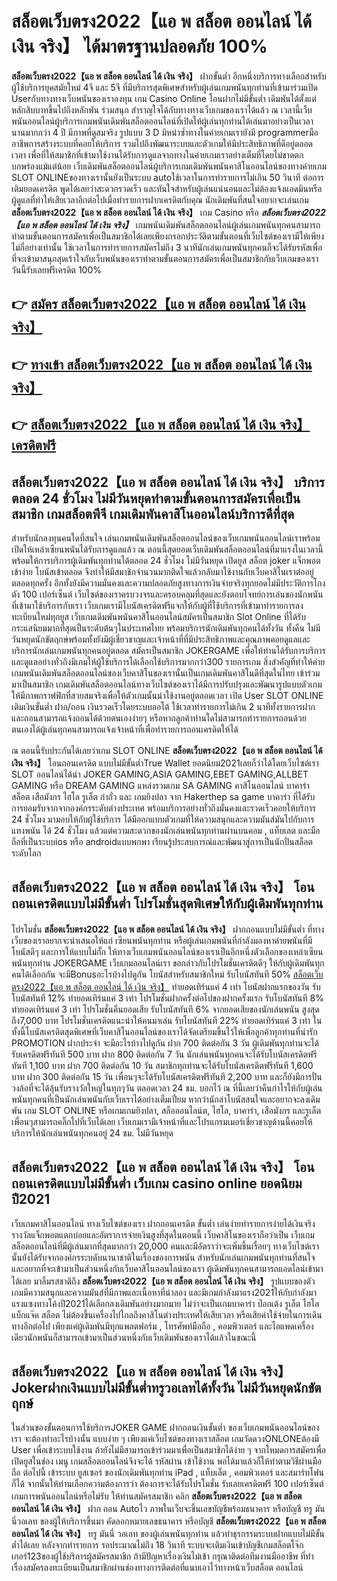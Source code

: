# สล็อตเว็บตรง2022【แอ พ สล็อต ออนไลน์ ได้ เงิน จริง】  ได้มาตรฐานปลอดภัย 100%

**สล็อตเว็บตรง2022【แอ พ สล็อต ออนไลน์ ได้ เงิน จริง】** ฝากขั้นต่ำ  อีกหนึ่งบริการทางเลือกสำหรับผู้ใช้บริการยุคสมัยใหม่ 4จี และ 5จี ที่มีบริการสุดพิเศษสำหรับผู้เล่นเกมพนันทุกท่านที่เข้ามาร่วมเปิด Userกับทางทางเว็บพนันของเราลงทุน เกม Casino Online โอนฝากไม่มีขั้นต่ำ เดิมพันได้ตั้งแต่ หลักสิบบาทขึ้นไปถึงหลักพัน ร่วมสนุก สำราญใจได้กับทางทางเว็บเกมของเราได้แล้ว ณ เวลานี้เว็บพนันออนไลน์ผู้บริการเกมพนันเดิมพันสล็อตออนไลน์ที่เปิดให้ผู้เล่นทุกท่านได้เล่นมาอย่างเป็นเวลานานมากกว่า 4 ปี มีภาพที่ดูสมจริง รูปแบบ 3 D
มิหนำซ้ำทางในค่ายเกมเรายังมี programmerมืออาชีพการสร้างระบบที่คอยให้บริการ  รวมไปถึงพัฒนาระบบและตัวเกมให้มีประสิทธิภาพที่ดีอยู่ตลอดเวลา เพื่อที่ให้สมาชิกที่เข้ามาใช้งานได้รับการดูแลจากทางในค่ายเกมเราอย่างเต็มที่โดยไม่ขาดตกบกพร่องแม้แต่น้อย เว็บเดิมพันสล็อตออนไลน์ผู้บริการเกมเดิมพันพนันคาสิโนออนไลน์ของทางค่ายเกม SLOT ONLINEของทางเรานั้นยังเป็นระบบ autoใช้เวลาในการทำรายการไม่เกิน 50 วินาที ต่อการเติมยอดเครดิต พูดได้เลยว่าสะดวกรวดเร็ว และทันใจสำหรับผู้เล่นแน่นอนและไม่ต้องแจ้งแอดมินหรือผู้ดูแลที่ทำให้เสียเวลาอีกต่อไปเมื่อทำรายการฝากเครดิตกับคุณ
นักเดิมพันที่สนใจอยากจะเล่นเกม **สล็อตเว็บตรง2022【แอ พ สล็อต ออนไลน์ ได้ เงิน จริง】** เกม Casino  หรือ ***สล็อตเว็บตรง2022【แอ พ สล็อต ออนไลน์ ได้ เงิน จริง】*** เกมพนันเดิมพันสล็อตออนไลน์ผู้เล่นเกมพนันทุกคนสามารถทำตามขั้นตอนการสมัครเพื่อเป็นสมาชิกได้เลยเพียงกรอกประวัติตามขั้นตอนที่เว็บไซต์ของเรามีให้เพียงไม่กี่อย่างเท่านั้น ใช้เวลาในการทำรายการสมัครไม่ถึง 3 นาทีนักเล่นเกมพนันทุกคนก็จะได้รับรหัสเพื่อที่จะเข้ามาสนุกสุดเร้าใจกับเว็บพนันของเราทำตามขั้นตอนการสมัครเพื่อเป็นสมาชิกกับเว็บเกมของเราวันนี้รับเลยฟรีเครดิต 100%

## 👉 [สมัคร สล็อตเว็บตรง2022【แอ พ สล็อต ออนไลน์ ได้ เงิน จริง】](https://archa888.com/)
## 👉 [ทางเข้า สล็อตเว็บตรง2022【แอ พ สล็อต ออนไลน์ ได้ เงิน จริง】](https://archa888.com/)
## 👉 [สล็อตเว็บตรง2022【แอ พ สล็อต ออนไลน์ ได้ เงิน จริง】 เครดิตฟรี](https://archa888.com/)

## สล็อตเว็บตรง2022【แอ พ สล็อต ออนไลน์ ได้ เงิน จริง】 บริการตลอด  24 ชั่วโมง ไม่มีวันหยุดทำตามขั้นตอนการสมัครเพื่อเป็นสมาชิก เกมสล็อตพีจี เกมเดิมพันคาสิโนออนไลน์บริการดีที่สุด

สำหรับนักลงทุนคนใดที่สนใจ เล่นเกมพนันเดิมพันสล็อตออนไลน์ของเว็บเกมพนันออนไลน์เราพร้อมเปิดให้เหล่าเซียนพนันได้รับการดูแลแล้ว ณ ตอนนี้สุดยอดเว็บเดิมพันสล็อตออนไลน์ที่มาแรงในเวลานี้ พร้อมให้การบริการผู้เดิมพันทุกท่านได้ตลอด 24 ชั่วโมง ไม่มีวันหยุด เปิดยูส สล็อต joker แจ็กพอตเข้าง่าย โบนัสเข้าตลอด จึงทำให้มีสมาชิกจำนวนมากติดใจแล้วกลับมาใช้งานกับเว็บคาสิโนเราต่ออยู่ตลอดทุกครั้ง อีกทั้งยังมีความมั่นคงและความปลอดภัยสูงทางการเงินจ่ายจริงทุกยอดไม่มีประวัติการโกงตัง 100 เปอร์เซ็นต์ เว็บไซต์ของเราครบวงจรและครอบคลุมที่สุดและยังตอบโจทย์การเล่นของนักพนันที่เข้ามาใช้บริการกับเรา
เว็บเกมเรามีโบนัสเครดิตฟรีแจกให้กับผู้ที่ใช้บริการที่เข้ามาทำรายการลงทะเบียนใหม่ทุกยูส เว็บเกมเดิมพันพนันคาสิโนออนไลน์สมัครเป็นสมาชิก Slot Online ที่ได้รับกระแสนิยมมากที่สุดเป็นระดับต้นๆในประเทศไทย พร้อมบริการนักเดิมพันทุกคนได้ทั้งวัน ทั้งคืน ไม่มีวันหยุดนักขัตฤกษ์พร้อมทั้งยังมีผู้เชี่ยวชาญและเจ้าหน้าที่ที่มีประสิทธิภาพและคุณภาพคอยดูแลและบริการนักเล่นเกมพนันทุกคนอยู่ตลอด สมัครเป็นสมาชิก JOKERGAME เพื่อให้ท่านได้รับการบริการและดูแลอย่างทั่วถึงมีเกมให้ผู้ใช้บริการได้เลือกใช้บริการมากกว่า300 รายการเกม
สิ่งสำคัญที่ทำให้ค่ายเกมพนันเดิมพันสล็อตออนไลน์ของเว็บคาสิโนของเรานั้นเป็นเกมเดิมพันคาสิโนดีที่สุดในไทย เข้าร่วมมาเป็นสมาชิก  เกมเดิมพันสล็อตออนไลน์ทางเว็บไซต์ของเราได้มีการปรับปรุงและพัฒนารูปแบบตัวเกมให้มีภาพกราฟฟิกที่สวยสมจริงเพื่อให้ตัวเกมนั้นน่าใช้งานอยู่ตลอดเวลา เปิด User SLOT ONLINE เติมเงินขั้นต่ำ ฝาก/ถอน เงินรวดเร็วโดยระบบออโต้ ใช้เวลาทำรายการไม่เกิน 2 นาทีทั้งรายการฝากและถอนสามารถแจ้งถอนได้ด้วยตนเองง่ายๆ หรือหากลูกค้าท่านใดไม่สามารถทำรายการถอนด้วยตนเองได้ผู้เล่นทุกคนสามารถแจ้งเจ้าหน้าที่เพื่อทำรายการถอนเครดิตให้ได้

ณ ตอนนี้รับประกันได้เลยว่าเกม SLOT ONLINE  **สล็อตเว็บตรง2022【แอ พ สล็อต ออนไลน์ ได้ เงิน จริง】** โอนถอนเครดิต แบบไม่มีขั้นต่ำTrue Wallet ยอดนิยม2021เลยก็ว่าได้โดยเว็บไซต์เรา SLOT ออนไลน์ได้นำ  JOKER GAMING,ASIA GAMING,EBET GAMING,ALLBET GAMING หรือ DREAM GAMING แหล่งรวมเกม SA GAMING คาสิโนออนไลน์ บาคาร่า สล็อต เสือมังกร ไฮโล รูเล็ต กำถั่ว และ เกมยิงปลา จาก Hakerthep sa game บาคาร่า ที่ได้รับการยอมรับจากจากองค์กรระดับต่างประเทศ พร้อมบริการอย่างทั่วถึงมั่นคงและรวดเร็วคอยให้บริการ 24 ชั่วโมง มามอบให้กับผู้ใช้บริการ ได้มีออกแบบตัวเกมที่ให้ความสนุกและความมันส์มันไปกับการแทงพนัน ได้ 24 ชั่วโมง แล้วแต่ความสะดวกของนักเล่นพนันทุกท่านผ่านบนคอม , แท็บเลต และมือถือที่เป็นระบบios หรือ androidแบบพกพา เรียนรู้ประสบการณ์และพัฒนาสู่การเป็นนักปั่นสล็อตระดับโลก

## สล็อตเว็บตรง2022【แอ พ สล็อต ออนไลน์ ได้ เงิน จริง】 โอนถอนเครดิตแบบไม่มีขั้นต่ำ โปรโมชั่นสุดพิเศษให้กับผู้เดิมพันทุกท่าน

โปรโมชั่น **สล็อตเว็บตรง2022【แอ พ สล็อต ออนไลน์ ได้ เงิน จริง】** ฝากถอนแบบไม่มีขั้นต่ำ ที่ทางเว็บของเราอยากจะนำเสนอให้แก่  เซียนพนันทุกท่าน หรือผู้เล่นเกมพนันที่กำลังมองหาค่ายพนันที่มี โบนัสดีๆ และการให้แบบไม่กั๊ก ให้ทางเว็บเกมพนันออนไลน์ของเราเป็นอีกหนึ่งตัวเลือกของเหล่าเซียนพนันทุกท่าน JOKERGAME เว็บเกมออนไลน์เรา ขอกล่าวกับโปรโมชั่นเครดิตดีๆ ให้กับผู้เดิมพันทุกคนได้เลือกกัน จะมีBonusอะไรบ้างไปดูกัน
โบนัสสำหรับสมาชิกใหม่ รับโบนัสทันที 50% [สล็อตเว็บตรง2022【แอ พ สล็อต ออนไลน์ ได้ เงิน จริง】](https://archa888.com/) ทำยอดเทิร์นแค่ 4 เท่า
โบนัสฝากแรกของวัน รับโบนัสทันที 12% ทำยอดเทิร์นแค่ 3 เท่า
โปรโมชั่นฝากครั้งต่อไปของฝากครั้งแรก รับโบนัสทันที 8% ทำยอดเทิร์นแค่ 3 เท่า
โปรโมชั่นคืนยอดเสีย รับโบนัสทันที 6% จากยอดเสียของนักเล่นพนัน สูงสุดถึง7,000 บาท
โปรโมชั่นเครดิตแนะนำให้คนมาเล่น รับโบนัสทันที 22% ทำยอดเทิร์นแค่ 3 เท่า
ในทั้งนี้โบนัสเครดิตสุดพิเศษที่เว็บคาสิโนออนไลน์ของเราได้จัดเตรียมขึ้นไว้ให้เพื่อลูกค้าทุกท่านที่น่ารัก  PROMOTION ฝากประจำ จะมีอะไรบ้างไปดูกัน
ฝาก 700 ติดต่อกัน 3 วัน ผู้เดิมพันทุกท่านจะได้รับเครดิตฟรีทันที 500 บาท
ฝาก 800 ติดต่อกัน 7 วัน นักเล่นพนันทุกคนจะได้รับโบนัสเครดิตฟรีทันที 1,100 บาท
ฝาก 700 ติดต่อกัน 10 วัน สมาชิกทุกท่านจะได้รับโบนัสเครดิตฟรีทันที 1,600 บาท
ฝาก 300 ติดต่อกัน 15 วัน เพื่อนๆจะได้รับโบนัสเครดิตฟรีทันที 2,200 บาท
และก็ยังมีการปั่นวงล้อที่จะได้ลุ้นรับรางวัลใหญ่ในทุกๆวัน ตลอดเวลา 24 ชม. บอกไว้ ณ ที่นี้เลยว่าคืนกำไรให้กับผู้เล่นพนันทุกคนที่เป็นนักเล่นพนันกับเว็บเราได้อย่างเต็มเปี่ยม หากว่านักล่าโบนัสสนใจและอยากจะลงเดิมพัน เกม SLOT ONLINE  หรือเกมเกมยิงปลา, สล็อออนไลน์ต, ไฮโล, บาคาร่า, เสือมังกร และรูเล็ต เพื่อนๆสามารถคลิ๊กไปที่เว็บได้เลย เว็บเกมเรามีเจ้าหน้าที่และโปรแกรมเมอร์เชี่ยวชาญด้านนี้คอยให้บริการให้นักเล่นพนันทุกคนอยู่ 24 ชม. ไม่มีวันหยุด

## สล็อตเว็บตรง2022【แอ พ สล็อต ออนไลน์ ได้ เงิน จริง】 โอนถอนเครดิตแบบไม่มีขั้นต่ำ  เว็บเกม casino online ยอดนิยมปี2021

เว็บเกมคาสิโนออนไลน์ ทางเว็บไซต์ของเรา ฝากถอนเครดิต ขั้นต่ำ เล่นง่ายทำรายการง่ายได้เงินจริง รางวัลแจ็กพอตแตกบ่อยและอัตราการจ่ายเงินสูงที่สุดในตอนนี้ เว็บคาสิโนของเราถือว่าเป็น เว็บเกมสล็อตออนไลน์ที่มีผู้เล่นมากที่สุดมากกว่า 20,000 คนและมีอัตราว่าจะเพิ่มขึ้นเรื่อยๆ ทางเว็บไซต์เรานั้นยังได้รับจากองค์กรระบดับนานาชาติในเรื่องของการพนัน สำหรับนักเล่นเกมพนันทุกท่านที่สนใจและอยากที่จะเข้ามาเป็นส่วนหนึ่งกับเว็บคาสิโนออนไลน์ของเรา ผู้เดิมพันทุกคนสามารถแอดไลน์เข้ามาได้เลย
	มาลิ้มรสชาติถึง **สล็อตเว็บตรง2022【แอ พ สล็อต ออนไลน์ ได้ เงิน จริง】** รูปแบบของตัวเกมมีความสนุกและความมันส์ที่มีภาพและเนื้อหาที่น่าลอง และมีเกมกำลังมาแรง2021ให้กับกำลังมาแรงแซงทางโค้งปี2021ได้เลือกลงเดิมพันอย่างมากมาย  ไม่ว่าจะเป็นเกมบาคาร่า ป๊อกเด้ง รูเล็ต ไฮโล แบ็กแจ๊ค สล็อต ไม่ต้องขึ้นเครื่องไปไกลถึงคาสิโนต่างประเทศให้เสียเวลา หรือเสียค่าใช้จ่ายในการเดินทางอีกต่อไป เพียงแค่ผู้เดิมพันมีทุกแพลตฟอร์ม , โทรศัพท์มือถือ , คอมพิวเตอร์ และไอแพดเครื่องเดียวนักพนันก็สามารถเข้ามาเป็นส่วนหนึ่งกับเว็บเดิมพันของเราได้แล้วในขณะนี้

## สล็อตเว็บตรง2022【แอ พ สล็อต ออนไลน์ ได้ เงิน จริง】 Jokerฝากเงินแบบไม่มีขั้นต่ำทรูวอเลทได้ทั้งวัน ไม่มีวันหยุดนักขัตฤกษ์

ในส่วนของขั้นตอนการใช้บริการJOKER GAME ฝากถอนเงินขั้นต่ำ ของเว็บเกมพนันออนไลน์ของเรา จะต้องทำอะไรบ้างนั้น แบบง่าย ๆ เพียงแค่เว็บไซต์ของทางเราสล็อต เกมวัดดวงONLONEต้องมี User เพื่อเข้าระบบใช้งาน ถ้ายังไม่มีสามารถเข้าร่วมมาเพื่อเป็นสมาชิกได้ง่าย ๆ จากโหมดการสมัครเพื่อเปิดยูสในช่อง เมนู เกมสล็อตออนไลน์จึงจะได้ รหัสผ่าน เข้าใช้งาน พอได้มาแล้วก็ให้ทำตามวิธีผ่านมือถือ ต่อไปนี้
เข้าระบบ ยูสเซอร์  ของนักเดิมพันทุกท่าน iPad , แท็บเล็ต , คอมพิวเตอร์ และสมาร์ทโฟนก็ได้
จากนั้นให้ท่านเลือกความต้องการว่า ต้องการจะได้รับโปรโมชั่น รับเลยเครดิตฟรี 100 เปอร์เซ็นต์ เกมการพนันออนไลน์หรือไม่รับ
ให้ท่านสมัครสมาชิก คลิก **สล็อตเว็บตรง2022【แอ พ สล็อต ออนไลน์ ได้ เงิน จริง】** ฝาก ถอน Autoไว ภาพในเว็บจะขึ้นเลขบัญชีพร้อมธนาคาร หรือบัญชี ทรู มันนี่วอเลท ของผู้ให้บริการขึ้นมา
คัดลอกหมายเลขธนาคาร หรือบัญชี **สล็อตเว็บตรง2022【แอ พ สล็อต ออนไลน์ ได้ เงิน จริง】** ทรู มันนี่ วอเลท ของผู้เล่นพนันทุกท่าน แล้วทำธุรกรรมระบบฝากแบบไม่มีขั้นต่ำได้เลย
หลังจากทำรายการ รอประมาณไม่ถึง 18 วินาที ระบบจะเติมเงินเข้าบัญชีเกมสล็อตโจ๊กเกอร์123ของผู้ใช้บริการผู้สมัครสมาชิก
ถ้ามีปัญหาเรื่องเงินไม่เข้า กรุณาติดต่อทีมงานมืออาชีพ ที่ทำเรื่องสมัครลงทะเบียนเป็นสมาชิกผ่านช่องทางการติดต่อที่แนบเอาไว้ทางหน้าเว็บสล็อต ออนไลน์


